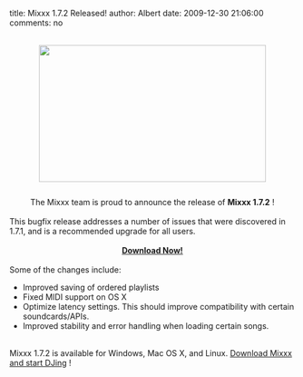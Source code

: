 title: Mixxx 1.7.2 Released!
author: Albert
date: 2009-12-30 21:06:00
comments: no

<div><br />
</div>
<a href="{% static '/static/images/news/Picture-7.png' %}" onblur="try {parent.deselectBloggerImageGracefully();} catch(e) {}"><img alt="" border="0" src="{% static '/static/images/news/Picture-7.png' %}" id="BLOGGER_PHOTO_ID_5422999176657239506" style="cursor: hand; cursor: pointer; display: block; height: 241px; margin: 0px auto 10px; text-align: center; width: 400px;" />
</a>
<br />
<div style="text-align: center;">The Mixxx team is proud to announce the release of <b>Mixxx 1.7.2</b>
!</div>
<div style="text-align: left;"><br />
</div>
<div style="text-align: left;">This bugfix release addresses a number of issues that were discovered in 1.7.1, and is a recommended upgrade for all users.</div>
<div><br />
<div style="text-align: center;"><a href="http://www.mixxx.org/download/"><b>Download Now!</b>
</a>
</div>
</div>
<div><div><br />
</div>
<div>Some of the changes include:</div>
<div><ul><li>Improved saving of ordered playlists</li>
<li>Fixed MIDI support on OS X</li>
<li>Optimize latency settings. This should improve compatibility with certain soundcards/APIs.</li>
<li>Improved stability and error handling when loading certain songs.</li>
</ul>
<div><br />
</div>
<div>Mixxx 1.7.2 is available for Windows, Mac OS X, and Linux. <a href="http://www.mixxx.org/download.php">Download Mixxx and start DJing</a>
!</div>
<div></div>
</div>
</div>
